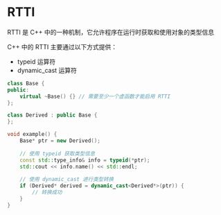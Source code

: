 # RTTI

RTTI 是 C++ 中的一种机制，它允许程序在运行时获取和使用对象的类型信息

C++ 中的 RTTI 主要通过以下方式提供：
- typeid 运算符
- dynamic_cast 运算符

```cpp
class Base {
public:
    virtual ~Base() {} // 需要至少一个虚函数才能启用 RTTI
};

class Derived : public Base {
};

void example() {
    Base* ptr = new Derived();
    
    // 使用 typeid 获取类型信息
    const std::type_info& info = typeid(*ptr);
    std::cout << info.name() << std::endl;
    
    // 使用 dynamic_cast 进行类型转换
    if (Derived* derived = dynamic_cast<Derived*>(ptr)) {
        // 转换成功
    }
}
```

